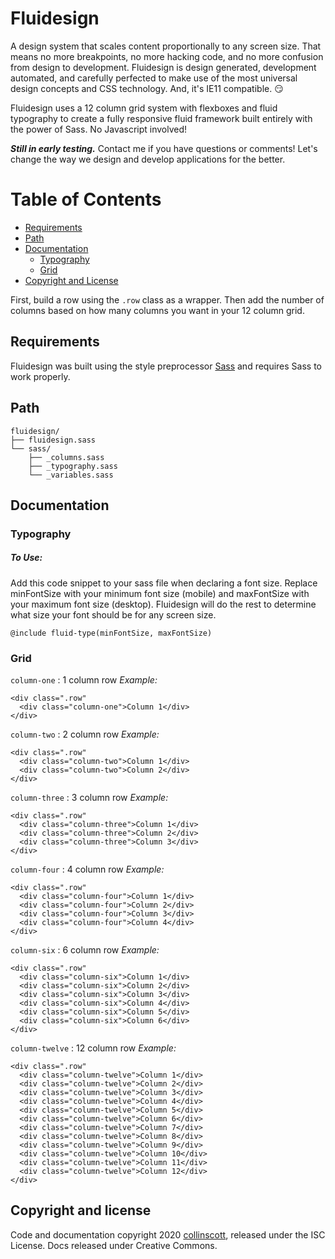 # Fluidesign

A design system that scales content proportionally to any screen size.
That means no more breakpoints, no more hacking code, and no more confusion from design to development. Fluidesign is design generated, development automated, and carefully perfected to make use of the most universal design concepts and CSS technology.
And, it's IE11 compatible. :smirk:

Fluidesign uses a 12 column grid system with flexboxes and fluid typography to create a fully responsive fluid framework built entirely with the power of Sass. No Javascript involved!

**_Still in early testing._**
Contact me if you have questions or comments! Let's change the way we design and develop applications for the better.

# Table of Contents

- [Requirements](#requirements)
- [Path](#path)
- [Documentation](#documentation)
  - [Typography](#typography)
  - [Grid](#grid)
- [Copyright and License](#copyright-license)

First, build a row using the `.row` class as a wrapper.
Then add the number of columns based on how many columns you want in your 12 column grid.

## Requirements

Fluidesign was built using the style preprocessor [Sass](https://sass-lang.com) and requires Sass to work properly.

## Path

```
fluidesign/
├── fluidesign.sass
└── sass/
    ├── _columns.sass
    ├── _typography.sass
    └── _variables.sass
```

## Documentation

### Typography

##### To Use:

Add this code snippet to your sass file when declaring a font size. Replace minFontSize with your minimum font size (mobile) and maxFontSize with your maximum font size (desktop). Fluidesign will do the rest to determine what size your font should be for any screen size.

`@include fluid-type(minFontSize, maxFontSize)`

### Grid

`column-one` : 1 column row
_Example:_

```
<div class=".row"
  <div class="column-one">Column 1</div>
</div>
```

`column-two` : 2 column row
_Example:_

```
<div class=".row"
  <div class="column-two">Column 1</div>
  <div class="column-two">Column 2</div>
</div>
```

`column-three` : 3 column row
_Example:_

```
<div class=".row"
  <div class="column-three">Column 1</div>
  <div class="column-three">Column 2</div>
  <div class="column-three">Column 3</div>
</div>
```

`column-four` : 4 column row
_Example:_

```
<div class=".row"
  <div class="column-four">Column 1</div>
  <div class="column-four">Column 2</div>
  <div class="column-four">Column 3</div>
  <div class="column-four">Column 4</div>
</div>
```

`column-six` : 6 column row
_Example:_

```
<div class=".row"
  <div class="column-six">Column 1</div>
  <div class="column-six">Column 2</div>
  <div class="column-six">Column 3</div>
  <div class="column-six">Column 4</div>
  <div class="column-six">Column 5</div>
  <div class="column-six">Column 6</div>
</div>
```

`column-twelve` : 12 column row
_Example:_

```
<div class=".row"
  <div class="column-twelve">Column 1</div>
  <div class="column-twelve">Column 2</div>
  <div class="column-twelve">Column 3</div>
  <div class="column-twelve">Column 4</div>
  <div class="column-twelve">Column 5</div>
  <div class="column-twelve">Column 6</div>
  <div class="column-twelve">Column 7</div>
  <div class="column-twelve">Column 8</div>
  <div class="column-twelve">Column 9</div>
  <div class="column-twelve">Column 10</div>
  <div class="column-twelve">Column 11</div>
  <div class="column-twelve">Column 12</div>
</div>
```

## Copyright and license

Code and documentation copyright 2020 [collinscott](http://www.collinscott.com), released under the ISC License. Docs released under Creative Commons.
